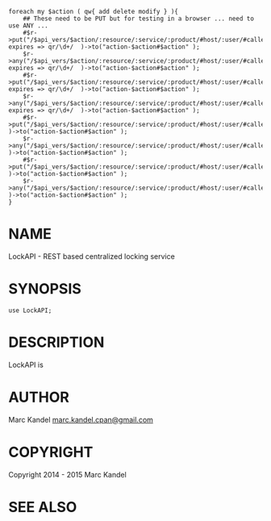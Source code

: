    foreach my $action ( qw{ add delete modify } ){
        ## These need to be PUT but for testing in a browser ... need to use ANY ...
        #$r->put("/$api_vers/$action/:resource/:service/:product/#host/:user/#caller/(:expires)", expires => qr/\d+/  )->to("action-$action#$action" );
        $r->any("/$api_vers/$action/:resource/:service/:product/#host/:user/#caller/(:expires)", expires => qr/\d+/  )->to("action-$action#$action" );
        #$r->put("/$api_vers/$action/:resource/:service/:product/#host/:user/#caller/(:expires)/(*extra"), expires => qr/\d+/  )->to("action-$action#$action" );
        $r->any("/$api_vers/$action/:resource/:service/:product/#host/:user/#caller/(:expires)/(*extra)", expires => qr/\d+/  )->to("action-$action#$action" );
        #$r->put("/$api_vers/$action/:resource/:service/:product/#host/:user/#caller/(*extra)"  )->to("action-$action#$action" );
        $r->any("/$api_vers/$action/:resource/:service/:product/#host/:user/#caller/(*extra)"  )->to("action-$action#$action" );
        #$r->put("/$api_vers/$action/:resource/:service/:product/#host/:user/#caller"  )->to("action-$action#$action" );
        $r->any("/$api_vers/$action/:resource/:service/:product/#host/:user/#caller"  )->to("action-$action#$action" );
    }

# NAME

LockAPI - REST based centralized locking service

# SYNOPSIS

    use LockAPI;

# DESCRIPTION

LockAPI is

# AUTHOR

Marc Kandel <marc.kandel.cpan@gmail.com>

# COPYRIGHT

Copyright 2014 - 2015 Marc Kandel

# SEE ALSO
